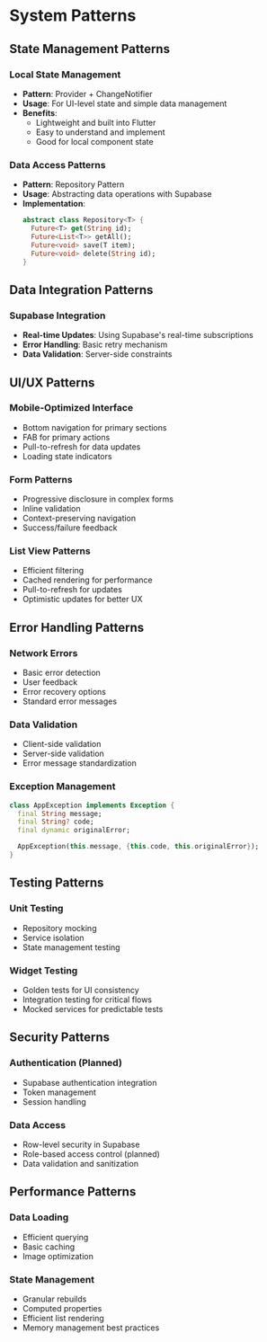 # System Patterns

## State Management Patterns

### Local State Management
- **Pattern**: Provider + ChangeNotifier
- **Usage**: For UI-level state and simple data management
- **Benefits**: 
  - Lightweight and built into Flutter
  - Easy to understand and implement
  - Good for local component state

### Data Access Patterns
- **Pattern**: Repository Pattern
- **Usage**: Abstracting data operations with Supabase
- **Implementation**:
  ```dart
  abstract class Repository<T> {
    Future<T> get(String id);
    Future<List<T>> getAll();
    Future<void> save(T item);
    Future<void> delete(String id);
  }
  ```

## Data Integration Patterns

### Supabase Integration
- **Real-time Updates**: Using Supabase's real-time subscriptions
- **Error Handling**: Basic retry mechanism
- **Data Validation**: Server-side constraints

## UI/UX Patterns

### Mobile-Optimized Interface
- Bottom navigation for primary sections
- FAB for primary actions
- Pull-to-refresh for data updates
- Loading state indicators

### Form Patterns
- Progressive disclosure in complex forms
- Inline validation
- Context-preserving navigation
- Success/failure feedback

### List View Patterns
- Efficient filtering
- Cached rendering for performance
- Pull-to-refresh for updates
- Optimistic updates for better UX

## Error Handling Patterns

### Network Errors
- Basic error detection
- User feedback
- Error recovery options
- Standard error messages

### Data Validation
- Client-side validation
- Server-side validation
- Error message standardization

### Exception Management
```dart
class AppException implements Exception {
  final String message;
  final String? code;
  final dynamic originalError;

  AppException(this.message, {this.code, this.originalError});
}
```

## Testing Patterns

### Unit Testing
- Repository mocking
- Service isolation
- State management testing

### Widget Testing
- Golden tests for UI consistency
- Integration testing for critical flows
- Mocked services for predictable tests

## Security Patterns

### Authentication (Planned)
- Supabase authentication integration
- Token management
- Session handling

### Data Access
- Row-level security in Supabase
- Role-based access control (planned)
- Data validation and sanitization

## Performance Patterns

### Data Loading
- Efficient querying
- Basic caching
- Image optimization

### State Management
- Granular rebuilds
- Computed properties
- Efficient list rendering
- Memory management best practices